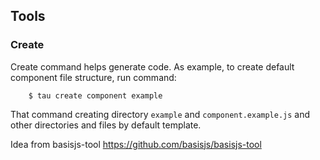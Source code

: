 ## Tools

### Create

Create command helps generate code. As example, to create default component file structure, run command:

        $ tau create component example
        
That command creating directory `example` and `component.example.js` and other directories and files by default template.

Idea from basisjs-tool https://github.com/basisjs/basisjs-tool
